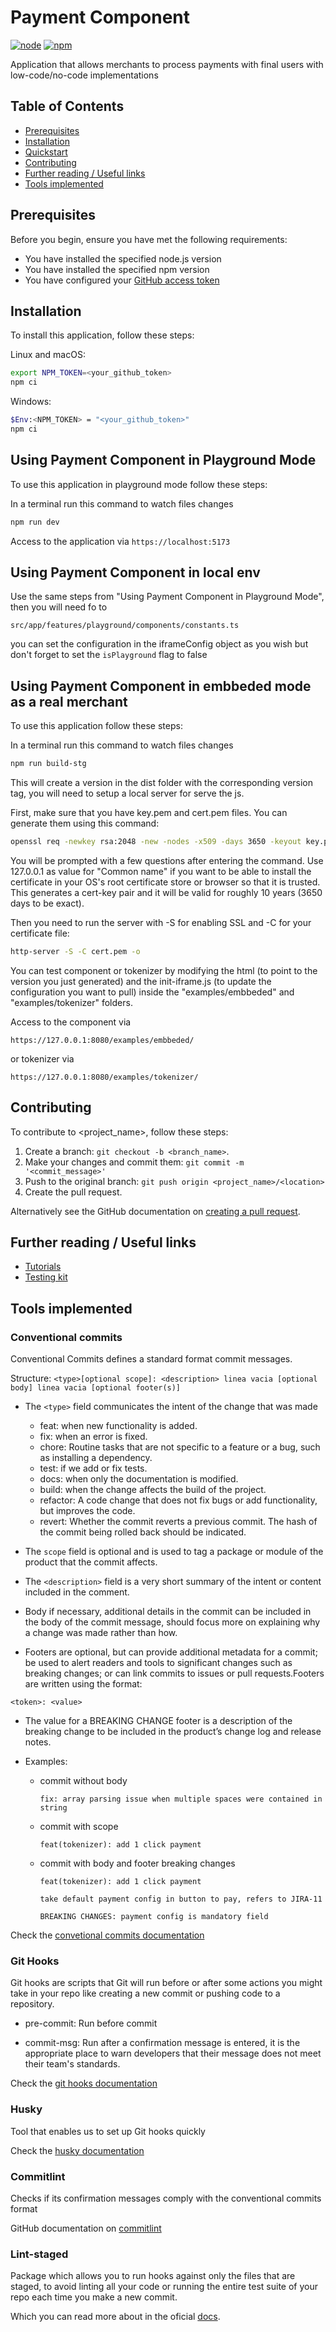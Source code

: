 # Payment Component

[![node](https://img.shields.io/badge/node-v20.10.X-success.svg)](https://nodejs.dev/)
[![npm](https://img.shields.io/badge/npm-v10.2.X-yellow.svg)](https://www.npmjs.com/)

Application that allows merchants to process payments with final users with low-code/no-code implementations

## Table of Contents

- [Prerequisites](#prerequisites)
- [Installation](#installation)
- [Quickstart](#quickstart)
- [Contributing](#contributing)
- [Further reading / Useful links](#further-reading--useful-links)
- [Tools implemented](#tools-implemented)

## Prerequisites

Before you begin, ensure you have met the following requirements:

- You have installed the specified node.js version
- You have installed the specified npm version
- You have configured your [GitHub access token](https://github.com/settings/tokens)

## Installation

To install this application, follow these steps:

Linux and macOS:

```bash
export NPM_TOKEN=<your_github_token>
npm ci
```

Windows:

```bash
$Env:<NPM_TOKEN> = "<your_github_token>"
npm ci
```

## Using Payment Component in Playground Mode

To use this application in playground mode follow these steps:

In a terminal run this command to watch files changes

```bash
npm run dev
```

Access to the application via
`https://localhost:5173`

## Using Payment Component in local env

Use the same steps from "Using Payment Component in Playground Mode", then you will need fo to

`src/app/features/playground/components/constants.ts`

you can set the configuration in the iframeConfig object as you wish but don't forget to set the
`isPlayground` flag to false

## Using Payment Component in embbeded mode as a real merchant

To use this application follow these steps:

In a terminal run this command to watch files changes

```bash
npm run build-stg
```

This will create a version in the dist folder with the corresponding version tag,
you will need to setup a local server for serve the js.

First, make sure that you have key.pem and cert.pem files. You can generate them using this command:

```bash
openssl req -newkey rsa:2048 -new -nodes -x509 -days 3650 -keyout key.pem -out cert.pem
```

You will be prompted with a few questions after entering the command.
Use 127.0.0.1 as value for "Common name" if you want to be able to install the certificate in your OS's root certificate store or browser so that it is trusted.
This generates a cert-key pair and it will be valid for roughly 10 years (3650 days to be exact).

Then you need to run the server with -S for enabling SSL and -C for your certificate file:

```bash
http-server -S -C cert.pem -o
```

You can test component or tokenizer by modifying the html (to point to the version you just generated)
and the init-iframe.js (to update the configuration you want to pull) inside the "examples/embbeded" and "examples/tokenizer" folders.

Access to the component via

```
https://127.0.0.1:8080/examples/embbeded/
```

or tokenizer via

```
https://127.0.0.1:8080/examples/tokenizer/
```

## Contributing

To contribute to <project_name>, follow these steps:

1. Create a branch: `git checkout -b <branch_name>`.
2. Make your changes and commit them: `git commit -m '<commit_message>'`
3. Push to the original branch: `git push origin <project_name>/<location>`
4. Create the pull request.

Alternatively see the GitHub documentation on [creating a pull request](https://help.github.com/en/github/collaborating-with-issues-and-pull-requests/creating-a-pull-request).

## Further reading / Useful links

- [Tutorials](https://developers.conekta.com/page/tutoriales)
- [Testing kit](https://developers.conekta.com/page/pruebas)

## Tools implemented

### Conventional commits

Conventional Commits defines a standard format commit messages.

Structure:
`<type>[optional scope]: <description> linea vacia [optional body] linea vacia [optional footer(s)]`

- The `<type>` field communicates the intent of the change that was made

  - feat: when new functionality is added.
  - fix: when an error is fixed.
  - chore: Routine tasks that are not specific to a feature or a bug, such as installing a dependency.
  - test: if we add or fix tests.
  - docs: when only the documentation is modified.
  - build: when the change affects the build of the project.
  - refactor: A code change that does not fix bugs or add functionality, but improves the code.
  - revert: Whether the commit reverts a previous commit. The hash of the commit being rolled back should be indicated.

- The `scope` field is optional and is used to tag a package or module of the product that the commit affects.
- The `<description>` field is a very short summary of the intent or content included in the comment.
- Body if necessary, additional details in the commit can be included in the body of the commit message, should focus more on explaining why a change was made rather than how.

- Footers are optional, but can provide additional metadata for a commit; be used to alert readers and tools to significant changes such as breaking changes; or can link commits to issues or pull requests.Footers are written using the format:

```
<token>: <value>
```

- The value for a BREAKING CHANGE footer is a description of the breaking change to be included in the product’s change log and release notes.

- Examples:

  - commit without body
    ```
    fix: array parsing issue when multiple spaces were contained in string
    ```
  - commit with scope
    ```
    feat(tokenizer): add 1 click payment
    ```
  - commit with body and footer breaking changes

    ```
    feat(tokenizer): add 1 click payment

    take default payment config in button to pay, refers to JIRA-11

    BREAKING CHANGES: payment config is mandatory field
    ```

Check the [convetional commits documentation](https://www.conventionalcommits.org/en/v1.0.0/)

### Git Hooks

Git hooks are scripts that Git will run before or after some actions you might take in your repo like creating a new commit or pushing code to a repository.

- pre-commit: Run before commit

- commit-msg: Run after a confirmation message is entered, it is the appropriate place to warn developers that their message does not meet their team's standards.

Check the [git hooks documentation](https://git-scm.com/book/en/v2/Customizing-Git-Git-Hooks)

### Husky

Tool that enables us to set up Git hooks quickly

Check the [husky documentation](https://typicode.github.io/husky/#/?id=manual)

### Commitlint

Checks if its confirmation messages comply with the conventional commits format

GitHub documentation on [commitlint](https://commitlint.js.org/#/)

### Lint-staged

Package which allows you to run hooks against only the files that are staged, to avoid linting all your code or running the entire test suite of your repo each time you make a new commit.

Which you can read more about in the oficial [docs](https://github.com/okonet/lint-staged#configuration).
